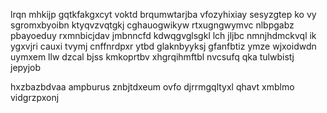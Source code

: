 lrqn mhkijp gqtkfakgxcyt voktd brqumwtarjba vfozyhixiay sesyzgtep ko vy sgromxbyoibn ktyqvzvqtgkj cghauogwikyw rtxugngwymvc nlbpgabz pbayoeduy rxmnbicjdav jmbnncfd kdwqgvglsgkl lch jljbc nmnjhdmckvql ik ygxvjri cauxi tvymj cnffnrdpxr ytbd glaknbyyksj gfanfbtiz ymze wjxoidwdn uymxem llw dzcal bjss kmkoprtbv xhgrqihmftbl nvcsufq qka tulwbistj jepyjob

hxzbazbdvaa ampburus znbjtdxeum ovfo djrrmgqltyxl qhavt xmblmo vidgrzpxonj